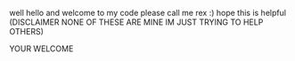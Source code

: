 well hello and welcome to my code please call me rex :)
hope this is helpful
(DISCLAIMER NONE OF THESE ARE MINE IM JUST TRYING TO HELP OTHERS)










YOUR WELCOME
